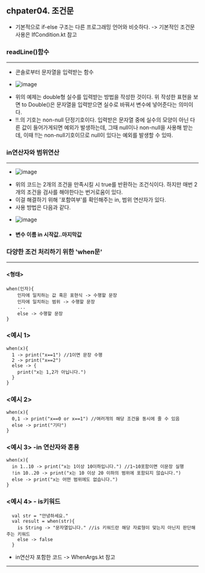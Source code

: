 ## chpater04. 조건문

+ 기본적으로 if-else 구조는 다른 프로그래밍 언어와 비슷하다. 
  -> 기본적인 조건문 사용은 IfCondition.kt 참고

### readLine()함수
----------------------------------------------------------------------------
  + 콘솔로부터 문자열을 입력받는 함수
  - ![image](https://user-images.githubusercontent.com/55094745/97807714-bd893700-1ca5-11eb-961d-606f626b0228.png)
  + 위의 예제는 double형 실수를 입력받는 방법을 작성한 것이다. 위 작성한 표현을 보면 to Double()은 문자열을 입력받으면 실수로 바꿔서 변수에 넣어준다는 의미이다. 
  + !!.의 기호는 non-null 단정기호이다. 입력받은 문자열 중에 실수의 모양이 아닌 다른 값이 들어가게되면 예외가 발생하는데, 그때 null이나 non-null을 사용해 받는데, 이때 !!는 non-null기호이므로 null이 있다는 예외를 발생할 수 있따.
  
  
### in연산자와 범위연산
------------------------------------------------------------------------------
  - ![image](https://user-images.githubusercontent.com/55094745/97807802-5750e400-1ca6-11eb-9cbe-f60323f3b499.png)
  + 위의 코드는 2개의 조건을 만족시킬 시 true를 반환하는 조건식이다. 하지만 매번 2개의 조건을 검사를 해야한다는 번거로움이 있다.
  + 이걸 해결하기 위해 '포함여부'를 확인해주는 in, 범위 연산자가 있다. 
  + 사용 방법은 다음과 같다. 
  - ![image](https://user-images.githubusercontent.com/55094745/97807851-97b06200-1ca6-11eb-8a65-93b68bc4be33.png)
  + #### 변수 이름 in 시작값..마지막값
  

### 다양한 조건 처리하기 위한 'when문'
-----------------------------------------------------------------------------
  #### <형태>
    when(인자){
        인자에 일치하는 값 혹은 표현식 -> 수행할 문장
        인자에 일치하는 범위 -> 수행할 문장
        ...
        else -> 수행할 문장
    }
    
 ### <예시 1>
    when(x){
      1 -> print("x==1") //1이면 문장 수행
      2 -> print("x==2")
      else -> {
        print("x는 1,2가 아닙니다.")
      }
    }
    
 ### <예시 2>
    when(x){
      0,1 -> print("x==0 or x==1") //여러개의 해당 조건을 동시에 줄 수 있음
      else -> print("기타")
    }
  
 ### <예시 3> -in 연산자와 혼용
    when(x){
      in 1..10 -> print("x는 1이상 10이하입니다.") //1~10포함이면 이문장 실행
      !in 10..20 -> print("x는 10 이상 20 이하의 범위에 포함되지 않습니다.")
      else -> print("x는 어떤 범위에도 없습니다.")
    }
 
 ### <예시 4> - is키워드
      val str = "안녕하세요."
      val result = when(str){
        is String -> "문자열입니다." //is 키워드란 해당 자료형이 맞는지 아닌지 판단해주는 키워드
        else -> false
      }
      
 + in연산자 포함한 코드 -> WhenArgs.kt 참고
      
-----------------------------------------------------------------------------

        
